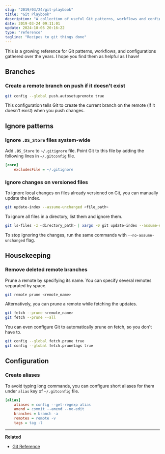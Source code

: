 ```yaml
---
slug: "2019/03/24/git-playbook"
title: "Git Playbook"
description: "A collection of useful Git patterns, workflows and configurations"
date: 2019-03-24 09:11:01
update: 2024-10-05 20:16:22
type: "reference"
tagline: "Recipes to git things done"
---
```


This is a growing reference for Git patterns, workflows, and configurations gathered over the years. I hope you find them as helpful as I have!

## Branches

### Create a remote branch on push if it doesn't exist

```sh
git config --global push.autosetupremote true
```

This configuration tells Git to create the current branch on the remote (if it doesn't exist) when you push changes.

## Ignore patterns

### Ignore `.DS_Store` files system-wide

Add `.DS_Store` to `~/.gitignore` file. Point Git to this file by adding the following lines in `~/.gitconfig` file.
	
```ini {title="Configure global .gitignore file"}
[core]
	excludesFile = ~/.gitignore
```

### Ignore changes on versioned files

To ignore local changes on files already versioned on Git, you can manually update the index.

```sh
git update-index --assume-unchanged <file_path>
```

To ignore all files in a directory, list them and ignore them.

```sh
git ls-files -z <directory_path> | xargs -0 git update-index --assume-unchanged
```

To stop ignoring the changes, run the same commands with `--no-assume-unchanged` flag.

## Housekeeping

### Remove deleted remote branches

Prune a remote by specifying its name. You can specify several remotes separated by space.

```sh
git remote prune <remote_name>
```

Alternatively, you can prune a remote while fetching the updates.

```sh
git fetch --prune <remote_name>
git fetch --prune --all
```

You can even configure Git to automatically prune on fetch, so you don't have to.

```sh
git config --global fetch.prune true
git config --global fetch.prunetags true
```

## Configuration

### Create aliases

To avoid typing long commands, you can configure short aliases for them under `alias` key of `~/.gitconfig` file.

```ini title="~/.gitconfig"
[alias]
	aliases = config --get-regexp alias
	amend = commit --amend --no-edit
	branches = branch -a
	remotes = remote -v
	tags = tag -l
```

---

**Related**

- [Git Reference](https://git-scm.com/docs)
